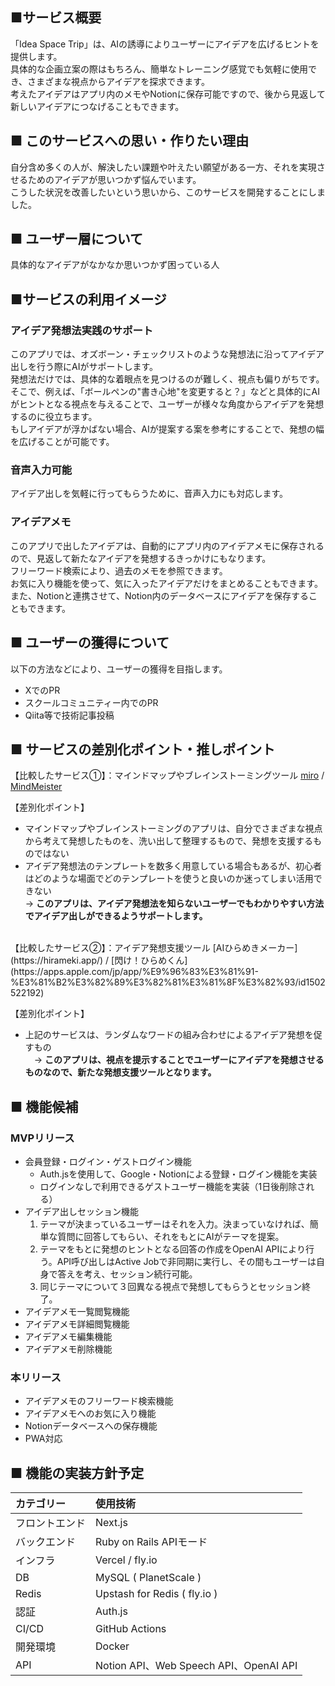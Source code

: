 ## ■サービス概要
「Idea Space Trip」は、AIの誘導によりユーザーにアイデアを広げるヒントを提供します。  
具体的な企画立案の際はもちろん、簡単なトレーニング感覚でも気軽に使用でき、さまざまな視点からアイデアを探求できます。  
考えたアイデアはアプリ内のメモやNotionに保存可能ですので、後から見返して新しいアイデアにつなげることもできます。

## ■ このサービスへの思い・作りたい理由
自分含め多くの人が、解決したい課題や叶えたい願望がある一方、それを実現させるためのアイデアが思いつかず悩んでいます。  
こうした状況を改善したいという思いから、このサービスを開発することにしました。

## ■ ユーザー層について
具体的なアイデアがなかなか思いつかず困っている人

## ■サービスの利用イメージ
### アイデア発想法実践のサポート
このアプリでは、オズボーン・チェックリストのような発想法に沿ってアイデア出しを行う際にAIがサポートします。  
発想法だけでは、具体的な着眼点を見つけるのが難しく、視点も偏りがちです。  
そこで、例えば、「ボールペンの"書き心地"を変更すると？」などと具体的にAIがヒントとなる視点を与えることで、ユーザーが様々な角度からアイデアを発想するのに役立ちます。  
もしアイデアが浮かばない場合、AIが提案する案を参考にすることで、発想の幅を広げることが可能です。

### 音声入力可能
アイデア出しを気軽に行ってもらうために、音声入力にも対応します。

### アイデアメモ
このアプリで出したアイデアは、自動的にアプリ内のアイデアメモに保存されるので、見返して新たなアイデアを発想するきっかけにもなります。  
フリーワード検索により、過去のメモを参照できます。  
お気に入り機能を使って、気に入ったアイデアだけをまとめることもできます。  
また、Notionと連携させて、Notion内のデータベースにアイデアを保存することもできます。

## ■ ユーザーの獲得について
以下の方法などにより、ユーザーの獲得を目指します。
- XでのPR
- スクールコミュニティー内でのPR
- Qiita等で技術記事投稿

## ■ サービスの差別化ポイント・推しポイント
【比較したサービス①】：マインドマップやブレインストーミングツール
[miro](https://miro.com/ja/) / [MindMeister](https://www.mindmeister.com/pages/ja/mind-mapping/)  

【差別化ポイント】
- マインドマップやブレインストーミングのアプリは、自分でさまざまな視点から考えて発想したものを、洗い出して整理するもので、発想を支援するものではない
- アイデア発想法のテンプレートを数多く用意している場合もあるが、初心者はどのような場面でどのテンプレートを使うと良いのか迷ってしまい活用できない  
	→ **このアプリは、アイデア発想法を知らないユーザーでもわかりやすい方法でアイデア出しができるようサポートします。**  
<br>
【比較したサービス②】：アイデア発想支援ツール
[AIひらめきメーカー](https://hirameki.app/) / [閃け！ひらめくん](https://apps.apple.com/jp/app/%E9%96%83%E3%81%91-%E3%81%B2%E3%82%89%E3%82%81%E3%81%8F%E3%82%93/id1502522192)  

【差別化ポイント】
- 上記のサービスは、ランダムなワードの組み合わせによるアイデア発想を促すもの  
　→ **このアプリは、視点を提示することでユーザーにアイデアを発想させるものなので、新たな発想支援ツールとなります。**

## ■ 機能候補
### MVPリリース
- 会員登録・ログイン・ゲストログイン機能
	- Auth.jsを使用して、Google・Notionによる登録・ログイン機能を実装
	- ログインなしで利用できるゲストユーザー機能を実装（1日後削除される）
- アイデア出しセッション機能
	1. テーマが決まっているユーザーはそれを入力。決まっていなければ、簡単な質問に回答してもらい、それをもとにAIがテーマを提案。
	2. テーマをもとに発想のヒントとなる回答の作成をOpenAI APIにより行う。API呼び出しはActive Jobで非同期に実行し、その間もユーザーは自身で答えを考え、セッション続行可能。
	3. 同じテーマについて３回異なる視点で発想してもらうとセッション終了。
- アイデアメモ一覧閲覧機能
- アイデアメモ詳細閲覧機能
- アイデアメモ編集機能
- アイデアメモ削除機能

### 本リリース
- アイデアメモのフリーワード検索機能
- アイデアメモへのお気に入り機能
- Notionデータベースへの保存機能
- PWA対応


## ■ 機能の実装方針予定
| カテゴリー | 使用技術 |
:----|:----
| フロントエンド | Next.js |
| バックエンド | Ruby on Rails APIモード |
| インフラ | Vercel / fly.io |
| DB | MySQL ( PlanetScale ) |
| Redis | Upstash for Redis ( fly.io ) |
| 認証 | Auth.js |
| CI/CD | GitHub Actions |
| 開発環境 | Docker |
| API | Notion API、Web Speech API、OpenAI API |